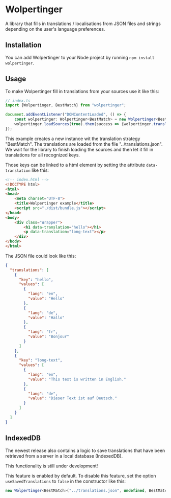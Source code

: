 # Wolpertinger
A library that fills in translations / localisations from JSON files and strings depending on the user's language preferences.

## Installation
You can add Wolpertinger to your Node project by running
`npm install wolpertinger`.

## Usage
To make Wolpertinger fill in translations from your sources use it like this:
```ts
// index.ts
import {Wolpertinger, BestMatch} from "wolpertinger";

document.addEventListener("DOMContentLoaded", () => {
    const wolpertinger: Wolpertinger<BestMatch> = new Wolpertinger<BestMatch>("../translations.json", undefined, BestMatch);
    wolpertinger.loadSources(true).then(success => {wolpertinger.translateAll("Not found").then(r => {})});
});
```
This example creates a new instance wit the translation strategy "BestMatch". The translations are loaded from the file "../translations.json".
We wait for the library to finish loading the sources and then let it fill in translations for all recognized keys.

Those keys can be linked to a html element by setting the attribute `data-translation` like this:
```html
<!-- index.html -->
<!DOCTYPE html>
<html>
<head>
    <meta charset="UTF-8">
    <title>Wolpertinger example</title>
    <script src="./dist/bundle.js"></script>
</head>
<body>
    <div class="Wrapper">
        <h1 data-translation="hello"></h1>
        <p data-translation="long-text"></p>
    </div>
</body>
</html>
```

The JSON file could look like this:
```json
{
  "translations": [
    {
      "key": "hello",
      "values": [
        {
          "lang": "en",
          "value": "Hello"
        },
        {
          "lang": "de",
          "value": "Hallo"
        },
        {
          "lang": "fr",
          "value": "Bonjour"
        }
      ]
    },
    {
      "key": "long-text",
      "values": [
        {
          "lang": "en",
          "value": "This text is written in English."
        },
        {
          "lang": "de",
          "value": "Dieser Text ist auf Deutsch."
        }
      ]
    }
  ]
}
```

## IndexedDB
The newest release also contains a logic to save translations that have been retrieved from a server in a local database (IndexedDB).

This functionality is still under development!

This feature is enabled by default. To disable this feature, set the option `useSavedTranslations` to `false` in the constructor like this:
```ts
new Wolpertinger<BestMatch>("../translations.json", undefined, BestMatch, useSavedTranslations=false);
```
